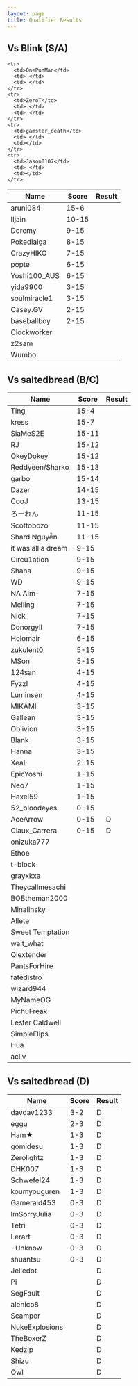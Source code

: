 ```yaml
---
layout: page
title: Qualifier Results
---
```


## Vs Blink (S/A) ##

<table>
  <thead>
    <tr>
      <th>Name</th>
      <th>Score</th>
      <th>Result</th>
    </tr>
  </thead>
  <tbody>
    <tr>
      <td>aruni084</td>
      <td>15-6</td>
      <td> </td>
    </tr>
    <tr>
      <td>Iljain</td>
      <td>10-15</td>
      <td></td>
    </tr>
    <tr>
      <td>Doremy</td>
      <td>9-15</td>
      <td> </td>
    </tr>
    <tr>
      <td>Pokedialga</td>
      <td>8-15</td>
      <td></td>
    </tr>
    <tr>
      <td>CrazyHIKO</td>
      <td>7-15</td>
      <td> </td>
    </tr>
    <tr>
      <td>popte</td>
      <td>6-15</td>
      <td> </td>
    </tr>
    <tr>
      <td>Yoshi100_AUS</td>
      <td>6-15</td>
      <td></td>
    </tr>
    <tr>
      <td>yida9900</td>
      <td>3-15</td>
      <td></td>
    </tr>
    <tr>
      <td>soulmiracle1</td>
      <td>3-15</td>
      <td> </td>
    </tr>
    <tr>
      <td>Casey.GV</td>
      <td>2-15</td>
      <td> </td>
    </tr>
    <tr>
      <td>baseballboy</td>
      <td>2-15</td>
      <td> </td>
    </tr>
    <tr>
      <td>Clockworker</td>
      <td> </td>
      <td> </td>
    </tr>
    <tr>
      <td>z2sam</td>
      <td> </td>
      <td> </td>
    </tr>
    <tr>
      <td>Wumbo</td>
      <td> </td>
      <td> </td>
    </tr>
    
    
    <tr>
      <td>OnePunMan</td>
      <td> </td>
      <td> </td>
    </tr>
    <tr>
      <td>ZeroT</td>
      <td> </td>
      <td> </td>
    </tr>
    <tr>
      <td>gamster_death</td>
      <td> </td>
      <td></td>
    </tr>
    <tr>
      <td>Jason0107</td>
      <td> </td>
      <td></td>
    </tr>
    
  </tbody>
</table>


## Vs saltedbread (B/C) ##

<table>
  <thead>
    <tr>
      <th>Name</th>
      <th>Score</th>
      <th>Result</th>
    </tr>
  </thead>
  <tbody>
    <tr>
      <td>Ting</td>
      <td>15-4</td>
      <td></td>
    </tr>
    <tr>
      <td>kress</td>
      <td>15-7</td>
      <td></td>
    </tr>
    <tr>
      <td>SiaMeS2E</td>
      <td>15-11</td>
      <td></td>
    </tr>
    <tr>
      <td>RJ</td>
      <td>15-12</td>
      <td> </td>
    </tr>
    <tr>
      <td>OkeyDokey</td>
      <td>15-12</td>
      <td></td>
    </tr>
    <tr>
      <td>Reddyeen/Sharko</td>
      <td>15-13</td>
      <td> </td>
    </tr>
    <tr>
      <td>garbo</td>
      <td>15-14</td>
      <td></td>
    </tr>
    <tr>
      <td>Dazer</td>
      <td>14-15</td>
      <td> </td>
    </tr>
    <tr>
      <td>CooJ</td>
      <td>13-15</td>
      <td></td>
    </tr>
    <tr>
      <td>ろーれん</td>
      <td>11-15</td>
      <td></td>
    </tr>
    <tr>
      <td>Scottobozo</td>
      <td>11-15</td>
      <td></td>
    </tr>
    <tr>
      <td>Shard Nguyễn</td>
      <td>11-15</td>
      <td></td>
    </tr>
    <tr>
      <td>it was all a dream</td>
      <td>9-15</td>
      <td></td>
    </tr>
    <tr>
      <td>Circu1ation</td>
      <td>9-15</td>
      <td></td>
    </tr>
    <tr>
      <td>Shana</td>
      <td>9-15</td>
      <td> </td>
    </tr>
    <tr>
      <td>WD</td>
      <td>9-15</td>
      <td></td>
    </tr>
    <tr>
      <td>NA Aim-</td>
      <td>7-15</td>
      <td></td>
    </tr>
    <tr>
      <td>Meiling</td>
      <td>7-15</td>
      <td></td>
    </tr>
    <tr>
      <td>Nick</td>
      <td>7-15</td>
      <td></td>
    </tr>
    <tr>
      <td>Donorgyll</td>
      <td>7-15</td>
      <td></td>
    </tr>
    <tr>
      <td>Helomair</td>
      <td>6-15</td>
      <td></td>
    </tr>
    <tr>
      <td>zukulent0</td>
      <td>5-15</td>
      <td></td>
    </tr>
    <tr>
      <td>MSon</td>
      <td>5-15</td>
      <td></td>
    </tr>
    <tr>
      <td>124san</td>
      <td>4-15</td>
      <td></td>
    </tr>
    <tr>
      <td>Fyzzl</td>
      <td>4-15</td>
      <td></td>
    </tr>
    <tr>
      <td>Luminsen</td>
      <td>4-15</td>
      <td></td>
    </tr>
    <tr>
      <td>MIKAMI</td>
      <td>3-15</td>
      <td></td>
    </tr>
    <tr>
      <td>Gallean</td>
      <td>3-15</td>
      <td> </td>
    </tr>
    <tr>
      <td>Oblivion</td>
      <td>3-15</td>
      <td></td>
    </tr>
    <tr>
      <td>Blank</td>
      <td>3-15</td>
      <td></td>
    </tr>
    <tr>
      <td>Hanna</td>
      <td>3-15</td>
      <td></td>
    </tr>
    <tr>
      <td>XeaL</td>
      <td>2-15</td>
      <td></td>
    </tr>
    <tr>
      <td>EpicYoshi</td>
      <td>1-15</td>
      <td></td>
    </tr>
    <tr>
      <td>Neo7</td>
      <td>1-15</td>
      <td> </td>
    </tr>
    <tr>
      <td>Haxel59</td>
      <td>1-15</td>
      <td></td>
    </tr>
    <tr>
      <td>52_bloodeyes</td>
      <td>0-15</td>
      <td></td>
    </tr>
    <tr>
      <td>AceArrow</td>
      <td>0-15</td>
      <td>D</td>
    </tr>
    <tr>
      <td>Claux_Carrera</td>
      <td>0-15</td>
      <td>D</td>
    </tr>
    <tr>
      <td>onizuka777</td>
      <td> </td>
      <td> </td>
    </tr>
    <tr>
      <td>Ethoe</td>
      <td> </td>
      <td> </td>
    </tr>
    <tr>
      <td>t-block</td>
      <td> </td>
      <td></td>
    </tr>
    <tr>
      <td>grayxkxa</td>
      <td> </td>
      <td></td>
    </tr>
    <tr>
      <td>Theycallmesachi</td>
      <td> </td>
      <td></td>
    </tr>
    <tr>
      <td>BOBtheman2000</td>
      <td> </td>
      <td></td>
    </tr>
    <tr>
      <td>Minalinsky</td>
      <td> </td>
      <td></td>
    </tr>
    <tr>
      <td>Allete</td>
      <td> </td>
      <td></td>
    </tr>
    <tr>
      <td>Sweet Temptation</td>
      <td> </td>
      <td></td>
    </tr>
    <tr>
      <td>wait_what</td>
      <td> </td>
      <td></td>
    </tr>
    <tr>
      <td>Qlextender</td>
      <td> </td>
      <td></td>
    </tr>
    <tr>
      <td>PantsForHire</td>
      <td> </td>
      <td></td>
    </tr>
    <tr>
      <td>fatedistro</td>
      <td> </td>
      <td></td>
    </tr>
    <tr>
      <td>wizard944</td>
      <td> </td>
      <td></td>
    </tr>
    <tr>
      <td>MyNameOG</td>
      <td> </td>
      <td></td>
    </tr>
    <tr>
      <td>PichuFreak</td>
      <td> </td>
      <td></td>
    </tr>
    <tr>
      <td>Lester Caldwell</td>
      <td> </td>
      <td></td>
    </tr>
    <tr>
      <td>SimpleFlips</td>
      <td> </td>
      <td></td>
    </tr>
    <tr>
      <td>Hua</td>
      <td> </td>
      <td></td>
    </tr>
    <tr>
      <td>acliv</td>
      <td> </td>
      <td></td>
    </tr>
  </tbody>
</table>


## Vs saltedbread (D) ##

<table>
  <thead>
    <tr>
      <th>Name</th>
      <th>Score</th>
      <th>Result</th>
    </tr>
  </thead>
  <tbody>
    <tr>
      <td>davdav1233</td>
      <td>3-2</td>
      <td>D</td>
    </tr>
    <tr>
      <td>eggu</td>
      <td>2-3</td>
      <td>D</td>
    </tr>
    <tr>
      <td>Ham★</td>
      <td>1-3</td>
      <td>D</td>
    </tr>
    <tr>
      <td>gomidesu</td>
      <td>1-3</td>
      <td>D</td>
    </tr>
    <tr>
      <td>Zerolightz</td>
      <td>1-3</td>
      <td>D</td>
    </tr>
    <tr>
      <td>DHK007</td>
      <td>1-3</td>
      <td>D</td>
    </tr>
    <tr>
      <td>Schwefel24</td>
      <td>1-3</td>
      <td>D</td>
    </tr>
    <tr>
      <td>koumyouguren</td>
      <td>1-3</td>
      <td>D</td>
    </tr>
    <tr>
      <td>Gameraid453</td>
      <td>0-3</td>
      <td>D</td>
    </tr>
    <tr>
      <td>ImSorryJulia</td>
      <td>0-3</td>
      <td>D</td>
    </tr>
    <tr>
      <td>Tetri</td>
      <td>0-3</td>
      <td>D</td>
    </tr>
    <tr>
      <td>Lerart</td>
      <td>0-3</td>
      <td>D</td>
    </tr>
    <tr>
      <td>-Unknow</td>
      <td>0-3</td>
      <td>D</td>
    </tr>
    <tr>
      <td>shuantsu</td>
      <td>0-3</td>
      <td>D</td>
    </tr>
    <tr>
      <td>Jelledot</td>
      <td> </td>
      <td>D</td>
    </tr>
    <tr>
      <td>Pi</td>
      <td> </td>
      <td>D</td>
    </tr>
    <tr>
      <td>SegFault</td>
      <td> </td>
      <td>D</td>
    </tr>
    <tr>
      <td>alenico8</td>
      <td> </td>
      <td>D</td>
    </tr>
    <tr>
      <td>Scamper</td>
      <td> </td>
      <td>D</td>
    </tr>
    <tr>
      <td>NukeExplosions</td>
      <td> </td>
      <td>D</td>
    </tr>
    <tr>
      <td>TheBoxerZ</td>
      <td> </td>
      <td>D</td>
    </tr>
    <tr>
      <td>Kedzip</td>
      <td> </td>
      <td>D</td>
    </tr>
    <tr>
      <td>Shizu</td>
      <td> </td>
      <td>D</td>
    </tr>
    <tr>
      <td>Owl</td>
      <td> </td>
      <td>D</td>
    </tr>
  </tbody>
</table>
